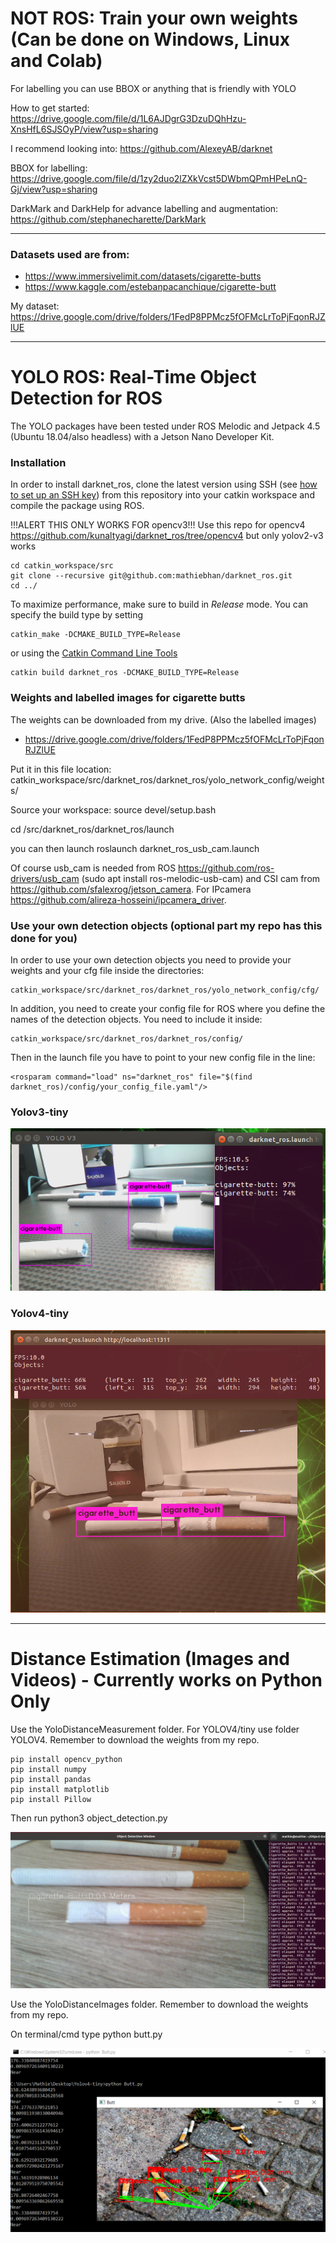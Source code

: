 # NOT ROS: Train your own weights (Can be done on Windows, Linux and Colab)
For labelling you can use BBOX or anything that is friendly with YOLO

How to get started: https://drive.google.com/file/d/1L6AJDgrG3DzuDQhHzu-XnsHfL6SJSOyP/view?usp=sharing

I recommend looking into: https://github.com/AlexeyAB/darknet

BBOX for labelling: https://drive.google.com/file/d/1zy2duo2lZXkVcst5DWbmQPmHPeLnQ-Gj/view?usp=sharing

DarkMark and DarkHelp for advance labelling and augmentation: https://github.com/stephanecharette/DarkMark

-------------------------------------------------------------------------------------------------------------------------------------------------------------
### Datasets used are from: 

- https://www.immersivelimit.com/datasets/cigarette-butts
- https://www.kaggle.com/estebanpacanchique/cigarette-butt

My dataset: https://drive.google.com/drive/folders/1FedP8PPMcz5fOFMcLrToPjFqonRJZlUE

--------------------------------------------------------------------------------------------------------------------------------------------

# YOLO ROS: Real-Time Object Detection for ROS

The YOLO packages have been tested under ROS Melodic and Jetpack 4.5 (Ubuntu 18.04/also headless) with a Jetson Nano Developer Kit.


### Installation

In order to install darknet_ros, clone the latest version using SSH (see [how to set up an SSH key](https://confluence.atlassian.com/bitbucket/set-up-an-ssh-key-728138079.html)) from this repository into your catkin workspace and compile the package using ROS.


!!!ALERT THIS ONLY WORKS FOR opencv3!!!
Use this repo for opencv4 https://github.com/kunaltyagi/darknet_ros/tree/opencv4 but only yolov2-v3 works

    cd catkin_workspace/src
    git clone --recursive git@github.com:mathiebhan/darknet_ros.git
    cd ../

To maximize performance, make sure to build in *Release* mode. You can specify the build type by setting

    catkin_make -DCMAKE_BUILD_TYPE=Release

or using the [Catkin Command Line Tools](http://catkin-tools.readthedocs.io/en/latest/index.html#)

    catkin build darknet_ros -DCMAKE_BUILD_TYPE=Release

### Weights and labelled images for cigarette butts
The weights can be downloaded from my drive. (Also the labelled images)

- https://drive.google.com/drive/folders/1FedP8PPMcz5fOFMcLrToPjFqonRJZlUE 
     
 Put it in this file location:    catkin_workspace/src/darknet_ros/darknet_ros/yolo_network_config/weights/ 
 
 Source your workspace: source devel/setup.bash
 
 cd /src/darknet_ros/darknet_ros/launch 
 
 you can then launch roslaunch darknet_ros_usb_cam.launch 
 
Of course usb_cam is needed from ROS https://github.com/ros-drivers/usb_cam (sudo apt install ros-melodic-usb-cam) and CSI cam from https://github.com/sfalexrog/jetson_camera. For IPcamera https://github.com/alireza-hosseini/ipcamera_driver.

### Use your own detection objects (optional part my repo has this done for you)

In order to use your own detection objects you need to provide your weights and your cfg file inside the directories:
  
    catkin_workspace/src/darknet_ros/darknet_ros/yolo_network_config/cfg/

In addition, you need to create your config file for ROS where you define the names of the detection objects. You need to include it inside:

    catkin_workspace/src/darknet_ros/darknet_ros/config/

Then in the launch file you have to point to your new config file in the line:

    <rosparam command="load" ns="darknet_ros" file="$(find darknet_ros)/config/your_config_file.yaml"/>


### Yolov3-tiny

![alt text](https://github.com/Mathiebhan/darknet_ros/blob/master/2.png)


### Yolov4-tiny

![alt text](https://github.com/Mathiebhan/darknet_ros/blob/master/1.png)


-------------------------------------------------------------------------------------------------------------------------------------------------------------

# Distance Estimation (Images and Videos) - Currently works on Python Only

Use the YoloDistanceMeasurement folder. For YOLOV4/tiny use folder YOLOV4. Remember to download the weights from my repo.
  
    pip install opencv_python
    pip install numpy
    pip install pandas
    pip install matplotlib
    pip install Pillow

Then run python3 object_detection.py

![alt text](https://github.com/Mathiebhan/darknet_ros/blob/master/3.png)



Use the YoloDistanceImages folder. Remember to download the weights from my repo.
  
On terminal/cmd type python butt.py

![alt text](https://github.com/Mathiebhan/darknet_ros/blob/master/4.png)




